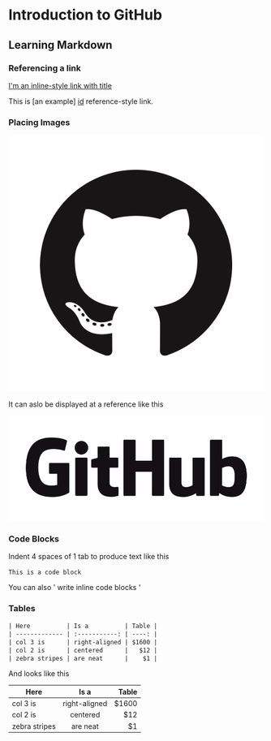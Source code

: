 # Introduction to GitHub

## Learning Markdown

### Referencing a link

[I'm an inline-style link with title](https://www.google.com/ "Google's Homepage")

This is [an example] [id] reference-style link.

[id]: /GitHub-Logo1.png/ "GitHub Logo"

### Placing Images

![Example 1](/GitHub-Logo1.png/ "Example")

It can aslo be displayed at a reference like this

![Referencing Example][id1]

[id1]: /GitHub_Logo2.png/  "Referencing Example"

### Code Blocks

Indent 4 spaces of 1 tab to produce text like this

	This is a code block

You can also ' write inline code blocks '

### Tables

	| Here   	    | Is a          | Table	|
	| ------------- | :-----------: | ----: |
	| col 3 is      | right-aligned | $1600 |
	| col 2 is      | centered      |   $12 |
	| zebra stripes | are neat      |    $1 |


And looks like this
    
| Here          | Is a          | Table	|
| ------------- | :-----------: | ----: |
| col 3 is      | right-aligned | $1600 |
| col 2 is      | centered      |   $12 |
| zebra stripes | are neat      |    $1 | 
